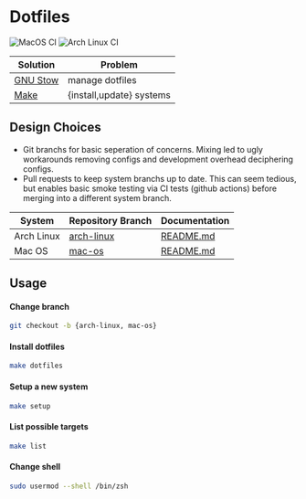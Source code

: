 # Dotfiles

![MacOS CI](https://github.com/vladdoster/dotfiles/workflows/MacOS%20CI/badge.svg)
![Arch Linux CI](https://github.com/vladdoster/dotfiles/workflows/Arch%20Linux%20CI/badge.svg)

| Solution                                       | Problem                  |
| ---------------------------------------------- | ------------------------ |
| [GNU Stow](https://www.gnu.org/software/stow/) | manage dotfiles          |
| [Make](Makefile)                               | {install,update} systems |

## Design Choices

- Git branchs for basic seperation of concerns. Mixing led to ugly workarounds removing configs
and development overhead deciphering configs.
- Pull requests to keep system branchs up to date. This can seem tedious, but 
enables basic smoke testing via CI tests (github actions) before merging into a different
system branch.

| System     | Repository Branch                                                    | Documentation                                                                  |
|------------|----------------------------------------------------------------------|--------------------------------------------------------------------------------|
| Arch Linux | [arch-linux](https://github.com/vladdoster/dotfiles/tree/arch-linux) | [README.md](https://github.com/vladdoster/dotfiles/tree/arch-linux#arch-linux) |
| Mac OS     | [mac-os](https://github.com/vladdoster/dotfiles/tree/mac-os)         | [README.md](https://github.com/vladdoster/dotfiles/tree/mac-os#mac-os-darwin)  |

## Usage

#### Change branch

```bash
git checkout -b {arch-linux, mac-os}
```

#### Install dotfiles

```bash
make dotfiles
```

#### Setup a new system

```bash
make setup
```

#### List possible targets

```bash
make list
```

#### Change shell

```bash
sudo usermod --shell /bin/zsh
```
